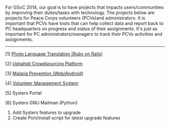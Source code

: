 For GSoC 2014, our goal is to have projects that impacts users/communities by improving their duties/tasks with technology. The projects below are projects for Peace Corps volunteers (PCVs)and administrators. It is important that PCVs have tools that can help collect data and report back to PC headquarters on progress and status of their assignments. It's just as important for PC administrators/managers to track their PCVs activities and assignments. 

***

[1] [Photo Language Translation (Ruby on Rails)](Photo-Language-Translation)

[2] [Ushahidi Crowdsourcing Platform](Ushahidi-Crowdsourcing)

[3] [Malaria Prevention (Web/Android)](Malaria-Prevention)

[4] [Volunteer Management System](Volunteer-Management-System)

[5] Systers Portal 

[6] Systers GNU Mailman (Python)
1. Add Systers features to upgrade 
2. Create Port/install script for latest upgrade features